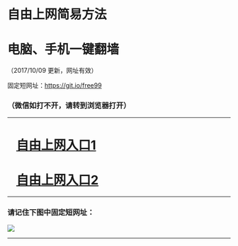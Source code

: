 ﻿# 自由上网简易方法

# 电脑、手机一键翻墙

（2017/10/09 更新，网址有效）

固定短网址：https://git.io/free99

### （微信如打不开，请转到浏览器打开）


***





# &nbsp;&nbsp; <a href="http://ft119283020.fwq-tz-1001.info/fwqtz01.html?t=10090016766 " target="_blank">自由上网入口1</a>
# &nbsp;&nbsp; <a href="http://ft1452911005.fwq-tz-1002.info/fwqtz02.html?t=100900124712 " target="_blank">自由上网入口2</a>
***

### 请记住下图中固定短网址：

<img src="https://s3-us-west-2.amazonaws.com/fwq-1001/yjfq-20170905okok.png" /> 


***

